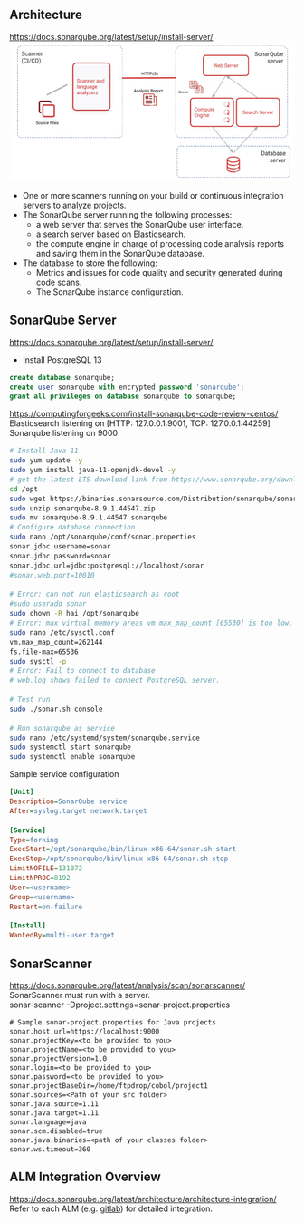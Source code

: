 ## Architecture
https://docs.sonarqube.org/latest/setup/install-server/
![](sonarqube.png)

- One or more scanners running on your build or continuous integration servers to analyze projects.
- The SonarQube server running the following processes:
  - a web server that serves the SonarQube user interface.
  - a search server based on Elasticsearch.
  - the compute engine in charge of processing code analysis reports and saving them in the SonarQube database.
- The database to store the following:
    - Metrics and issues for code quality and security generated during code scans.  
    - The SonarQube instance configuration.

## SonarQube Server 
https://docs.sonarqube.org/latest/setup/install-server/
- Install PostgreSQL 13
```sql
create database sonarqube;
create user sonarqube with encrypted password 'sonarqube';
grant all privileges on database sonarqube to sonarqube;
```
https://computingforgeeks.com/install-sonarqube-code-review-centos/  
Elasticsearch listening on [HTTP: 127.0.0.1:9001, TCP: 127.0.0.1:44259]
Sonarqube listening on 9000
```sh
# Install Java 11
sudo yum update -y
sudo yum install java-11-openjdk-devel -y
# get the latest LTS download link from https://www.sonarqube.org/downloads/
cd /opt 
sudo wget https://binaries.sonarsource.com/Distribution/sonarqube/sonarqube-8.9.1.44547.zip
sudo unzip sonarqube-8.9.1.44547.zip
sudo mv sonarqube-8.9.1.44547 sonarqube
# Configure database connection
sudo nano /opt/sonarqube/conf/sonar.properties
sonar.jdbc.username=sonar
sonar.jdbc.password=sonar
sonar.jdbc.url=jdbc:postgresql://localhost/sonar
#sonar.web.port=10010

# Error: can not run elasticsearch as root
#sudo useradd sonar
sudo chown -R hai /opt/sonarqube
# Error: max virtual memory areas vm.max_map_count [65530] is too low, increase to at least [262144]
sudo nano /etc/sysctl.conf
vm.max_map_count=262144
fs.file-max=65536
sudo sysctl -p
# Error: Fail to connect to database
# web.log shows failed to connect PostgreSQL server.

# Test run
sudo ./sonar.sh console

# Run sonarqube as service
sudo nano /etc/systemd/system/sonarqube.service
sudo systemctl start sonarqube
sudo systemctl enable sonarqube
```
Sample service configuration
```ini
[Unit]
Description=SonarQube service
After=syslog.target network.target

[Service]
Type=forking
ExecStart=/opt/sonarqube/bin/linux-x86-64/sonar.sh start
ExecStop=/opt/sonarqube/bin/linux-x86-64/sonar.sh stop
LimitNOFILE=131072
LimitNPROC=8192
User=<username>
Group=<username>
Restart=on-failure

[Install]
WantedBy=multi-user.target
```

## SonarScanner  
https://docs.sonarqube.org/latest/analysis/scan/sonarscanner/  
SonarScanner must run with a server.  
sonar-scanner -Dproject.settings=sonar-project.properties
```properties
# Sample sonar-project.properties for Java projects
sonar.host.url=https://localhost:9000
sonar.projectKey=<to be provided to you> 
sonar.projectName=<to be provided to you> 
sonar.projectVersion=1.0 
sonar.login=<to be provided to you> 
sonar.password=<to be provided to you> 
sonar.projectBaseDir=/home/ftpdrop/cobol/project1
sonar.sources=<Path of your src folder> 
sonar.java.source=1.11 
sonar.java.target=1.11 
sonar.language=java 
sonar.scm.disabled=true 
sonar.java.binaries=<path of your classes folder> 
sonar.ws.timeout=360 
```

## ALM Integration Overview
https://docs.sonarqube.org/latest/architecture/architecture-integration/  
Refer to each ALM (e.g. [gitlab](../devops/gitlab.md)) for detailed integration.